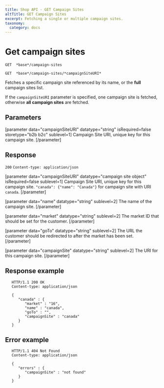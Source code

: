 ```yaml
---
title: Shop API - GET Campaign Sites
altTitle: GET Campaign Sites
excerpt: Fetching a single or multiple campaign sites.
taxonomy:
  category: docs
---
```


# Get campaign sites

```text
GET  *base*/campaign-sites
```

```text
GET  *base*/campaign-sites/*campaignSiteURI*
```

Fetches a specific campaign site referenced by its name, or the **full** campaign sites list.

If the `campaignSiteURI` parameter is specified, one campaign site is fetched, otherwise **all campaign sites** are fetched.

## Parameters

[parameter data="campaignSiteURI" datatype="string" isRequired=false storetype="b2b b2c" sublevel=1]
Campaign Site URI, unique key for this campaign site.
[/parameter]

## Response
`200` `Content-type: application/json`

[parameter data="campaignSiteURI" datatype="campaign site object" isRequired=false sublevel=1]
Campaign Site URI, unique key for this campaign site.
``"canada": {"name": "Canada"}`` for campaign site with URI ``canada``.
[/parameter]

[parameter data="name" datatype="string" sublevel=2]
The name of the campaign site.
[/parameter]

[parameter data="market" datatype="string" sublevel=2]
The market ID that should be set for the customer.
[/parameter]

[parameter data="goTo" datatype="string" sublevel=2]
The URL the customer should be redirected to after the market has been set.
[/parameter]

[parameter data="campaignSite" datatype="string" sublevel=2]
The URI for this campaign site.
[/parameter]

## Response example

```http request
   HTTP/1.1 200 OK
   Content-type: application/json

   {
      "canada" : {
         "market" : "16",
         "name" : "canada",
         "goTo" : "",
         "campaignSite" : "canada"
      }
   }
```

## Error example

```http request
   HTTP/1.1 404 Not Found
   Content-type: application/json

   {
      "errors" : {
         "campaignSite" : "not found"
      }
   }
```
